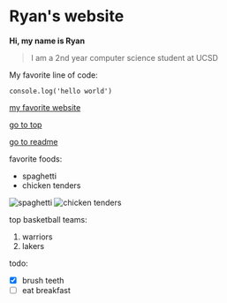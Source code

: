 # Ryan's website

**Hi, my name is Ryan**

> I am a 2nd year computer science student at UCSD

My favorite line of code:
```
console.log('hello world')
```

[my favorite website](https://www.google.com)

[go to top](#ryans-website)

[go to readme](README.md)

favorite foods:
- spaghetti
- chicken tenders

![spaghetti](https://www.inspiredtaste.net/wp-content/uploads/2019/03/Spaghetti-with-Meat-Sauce-Recipe-1-1200.jpg)
![chicken tenders](https://www.wellplated.com/wp-content/uploads/2023/05/Oven-Fried-Chicken-Tenders-Recipe.jpg)

top basketball teams:
1. warriors
2. lakers

todo:
- [x] brush teeth
- [ ] eat breakfast